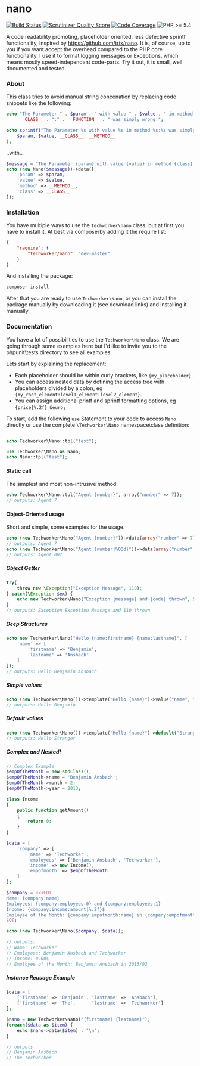 nano
=====

[![Build Status](https://travis-ci.org/Techworker/nano.png)](https://travis-ci.org/Techworker/nano)
[![Scrutinizer Quality Score](https://scrutinizer-ci.com/g/Techworker/nano/badges/quality-score.png?s=b61d7b3ff68cad9ede06c7574177b672458f80a9)](https://scrutinizer-ci.com/g/Techworker/nano/)
[![Code Coverage](https://scrutinizer-ci.com/g/Techworker/nano/badges/coverage.png?s=8f0b002ed08a392d9c7a8ea871edd367825be26a)](https://scrutinizer-ci.com/g/Techworker/nano/)
![PHP >= 5.4](http://img.shields.io/php/%3E=5.4.png?color=red)


A code readability promoting, placeholder oriented, less defective sprintf functionality, inspired by https://github.com/trix/nano.
It is, of course, up to you if you want accept the overhead compared to the PHP core functionality. I use it to format logging messages or Exceptions, which means mostly speed-independant code-parts. Try it out, it is small, well documented and tested.

### About

This class tries to avoid manual string concenation by replacing code snippets like the following:

```php
echo "The Parameter " . $param . " with value " . $value . " in method " . 
     __CLASS__ . ":" . __FUNCTION__ . " was simply wrong.";
```

```php
echo sprintf("The Parameter %s with value %s in method %s:%s was simply wrong.", 
    $param, $value, __CLASS__, __METHOD__
);
```

..with..

```php
$message = "The Parameter {param} with value {value} in method {class}:{method} was simply wrong";
echo (new Nano($message))->data([
    'param' => $param,
    'value' => $value,
    'method' => __METHOD__,
    'class' => __CLASS__
]);
```

### Installation

You have multiple ways to use the `Techworker\nano` class, but at first you have to install it. At best via composerby adding it the require list:

```json
{
    "require": {
        "techworker/nano": "dev-master"
    }
}
```

And installing the package:

```bash
composer install
```

After that you are ready to use `Techworker\Nano`, or you can install the package manually by downloading it (see download links) and installing it manually.

### Documentation

You have a lot of possibilities to use the `Techworker\Nano` class. We are going through some examples here but I'd like to invite you to the phpunit\tests directory to see all examples.

Lets start by explaining the replacement:

 - Each placeholder should be within curly brackets, like `{my_placeholder}`. 
 - You can access nested data by defining the access tree with placeholders divided by a colon, eg `{my_root_element:level1_element:level2_element}`. 
 - You can assign additional printf and sprintf formatting options, eg `{price|%.2f} &euro;`

To start, add the following `use` Statement to your code to access `Nano` directly or use the complete `\Techworker\Nano` namespace\class definition:

```php

echo Techworker\Nano::tpl("test");

use Techworker\Nano as Nano;
echo Nano::tpl("test");
```

#### Static call

The simplest and most non-intrusive method:

```php
echo Techworker\Nano::tpl("Agent {number}", array("number" => 7));
// outputs: Agent 7
```

#### Object-Oriented usage

Short and simple, some examples for the usage.

```php
echo (new Techworker\Nano("Agent {number}"))->data(array("number" => 7));
// outputs: Agent 7
echo (new Techworker\Nano("Agent {number|%03d}"))->data(array("number" => 7));
// outputs: Agent 007
```

##### Object Getter

```php
try{
    throw new \Exception("Exception Message", 110);
} catch(\Exception $ex) {
    echo new Techworker\Nano("Exception {message} and {code} thrown", $ex);
}
// outputs: Exception Exception Message and 110 thrown
```

##### Deep Structures

```php
echo new Techworker\Nano("Hello {name:firstname} {name:lastname}", [
    'name' => [
        'firstname' => 'Benjamin',
        'lastname' => 'Ansbach'
    ]
]);
// outputs: Hello Benjamin Ansbach
```

##### Simple values

```php
echo (new Techworker\Nano())->template("Hello {name}")->value("name", "Benjamin");
// outputs: Hello Benjamin
```

##### Default values
```php
echo (new Techworker\Nano())->template("Hello {name}")->default("Stranger");
// outputs: Hello Stranger
```

##### Complex and Nested!

```php
// Complex Example
$empOfTheMonth = new stdClass();
$empOfTheMonth->name = 'Benjamin Ansbach';
$empOfTheMonth->month = 2;
$empOfTheMonth->year = 2013;

class Income
{
    public function getAmount()
    {
        return 0;
    }
}

$data = [
    'company' => [
        'name' => 'Techworker',
        'employees' => ['Benjamin Ansbach', 'Techworker'],
        'income' => new Income(),
        'empofmonth' => $empOfTheMonth
    ]
];

$company = <<<EOT
Name: {company:name}
Employees: {company:employees:0} and {company:employees:1}
Income: {company:income:amount|%.2f}$
Employee of the Month: {company:empofmonth:name} in {company:empofmonth:year}/{company:empofmonth:month|%02d}
EOT;

echo (new Techworker\Nano($company, $data));

// outputs:
// Name: Techworker
// Employees: Benjamin Ansbach and Techworker
// Income: 0.00$
// Employee of the Month: Benjamin Ansbach in 2013/02

```

##### Instance Reusage Example

```php
$data = [
    ['firstname' => 'Benjamin', 'lastname' => 'Ansbach'],
    ['firstname' => 'The',      'lastname' => 'Techworker']
];

$nano = new Techworker\Nano("{firstname} {lastname}");
foreach($data as $item) {
    echo $nano->data($item) . "\n";
}

// outputs
// Benjamin Ansbach
// The Techworker
```

